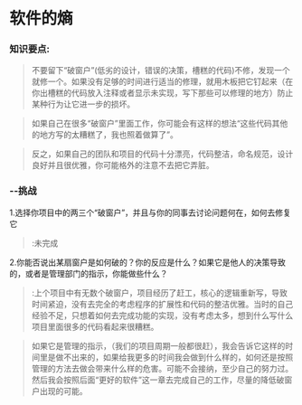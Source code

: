 # 软件的熵
### 知识要点:
> 不要留下“破窗户”(低劣的设计，错误的决策，槽糕的代码)不修，发现一个就修一个。如果没有足够的时间进行适当的修理，就用木板把它钉起来（在你出槽糕的代码放入注释或者显示未实现，写下那些可以修理的地方）防止某种行为让它进一步的损坏。

> 如果自己在很多“破窗户”里面工作，你可能会有这样的想法“这些代码其他的地方写的太糟糕了，我也照着做算了”。

> 反之，如果自己的团队和项目的代码十分漂亮，代码整洁，命名规范，设计良好并且很优雅，你可能格外的注意不去把它弄脏。

### --挑战
1.选择你项目中的两三个“破窗户”，并且与你的同事去讨论问题何在，如何去修复 它
> :未完成

2.你能否说出某扇窗户是如何破的？你的反应是什么？如果它是他人的决策导致的，或者是管理部门的指示，你能做些什么？
> :上个项目中有无数个破窗户，项目经历了赶工，核心的逻辑重新写，导致时间紧迫，没有去完全的考虑程序的扩展性和代码的整洁优雅。当时的自己经验不足，只想着如何去完成功能的实现，没有考虑太多，想到什么写什么项目里面很多的代码看起来很糟糕。

>如果它是管理的指示，（我们的项目周期一般都很赶），我会告诉它这样的时间里是做不出来的，如果给我更多的时间我会做到什么样的，如何还是按照管理的方法去做会带来什么样的危害。可能不会接纳，至少自己的努力过。然后我会按照后面“更好的软件”这一章去完成自己的工作，尽量的降低破窗户出现的可能。